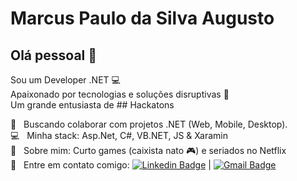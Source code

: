 # Marcus Paulo da Silva Augusto

## Olá pessoal 👋
Sou um Developer .NET :computer:
<br/> Apaixonado por tecnologias e soluções disruptivas 🧠
<br/> Um grande entusiasta de ## Hackatons

 :purple_heart: &nbsp; Buscando colaborar com projetos .NET (Web, Mobile, Desktop).
 <br/> :computer: &nbsp; Minha stack: Asp.Net, C#, VB.NET, JS & Xaramin
 <br/> 💬  &nbsp; Sobre mim: Curto games (caixista nato 🎮) e seriados no Netflix
 <br/> :email: &nbsp; Entre em contato comigo: [![Linkedin Badge](https://img.shields.io/badge/-MarcusPaulo-blue?style=flat-square&logo=Linkedin&logoColor=white&link=https://www.linkedin.com/in/marcus-paulo-augusto-75a5628b/)](https://www.linkedin.com/in/marcus-paulo-augusto-75a5628b/) 
| 
[![Gmail Badge](https://img.shields.io/badge/-MarcusPaulo-c14438?style=flat-square&logo=Gmail&logoColor=white&link=mailto:mandeemailpramim@gmail.com)](mailto:mandeemailpramim@gmail.com)
